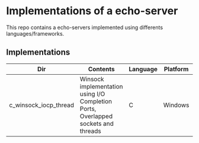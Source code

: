 # Implementations of a echo-server

This repo contains a echo-servers implemented using differents languages/frameworks.

## Implementations

| Dir                    | Contents                                                                           | Language | Platform | Technologies  |
|------------------------|------------------------------------------------------------------------------------|----------|----------|---------------|
| c_winsock_iocp_thread  | Winsock implementation using I/O Completion Ports, Overlapped sockets and threads  |     C    | Windows  | Winsock, IOCP |